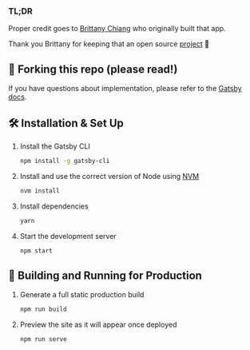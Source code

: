 
### TL;DR
Proper credit goes to [Brittany Chiang](brittanychiang.com) who originally built that app.

Thank you Brittany for keeping that an open source [project](https://github.com/bchiang7/v4) 🙏 


## 🚨 Forking this repo (please read!)

If you have questions about implementation, please refer to the [Gatsby docs](https://www.gatsbyjs.org/docs/).

## 🛠 Installation & Set Up

1. Install the Gatsby CLI

   ```sh
   npm install -g gatsby-cli
   ```

2. Install and use the correct version of Node using [NVM](https://github.com/nvm-sh/nvm)

   ```sh
   nvm install
   ```

3. Install dependencies

   ```sh
   yarn
   ```

4. Start the development server

   ```sh
   npm start
   ```

## 🚀 Building and Running for Production

1. Generate a full static production build

   ```sh
   npm run build
   ```

1. Preview the site as it will appear once deployed

   ```sh
   npm run serve
   ```




